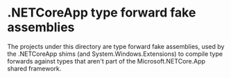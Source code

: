 # .NETCoreApp type forward fake assemblies

The projects under this directory are type forward fake assemblies, used by the .NETCoreApp shims (and System.Windows.Extensions) to compile type forwards against types that aren't part of the Microsoft.NETCore.App shared framework.